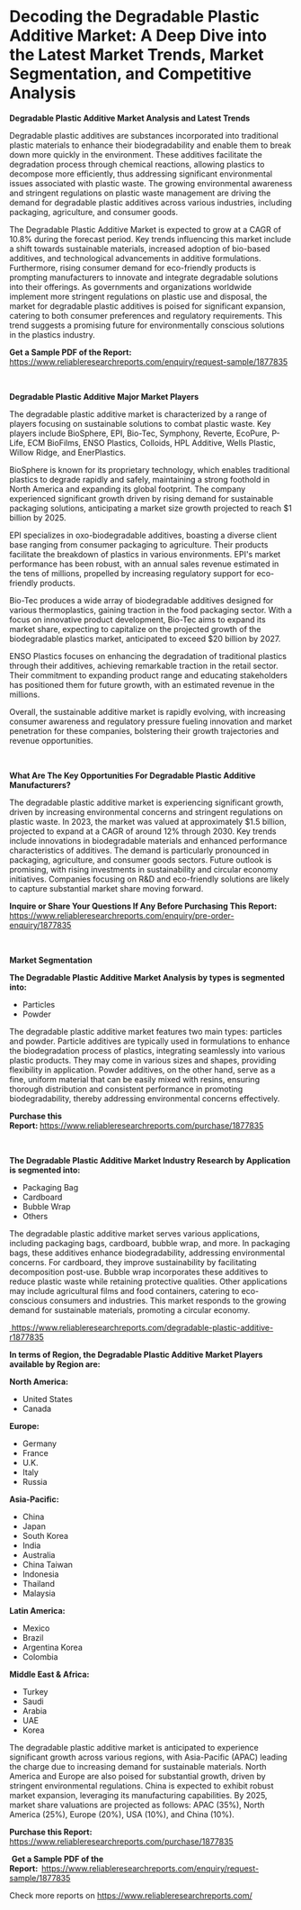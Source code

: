<p><h1>Decoding the Degradable Plastic Additive Market: A Deep Dive into the Latest Market Trends, Market Segmentation, and Competitive Analysis</h1></p><p><strong>Degradable Plastic Additive Market Analysis and Latest Trends</strong></p>
<p><p>Degradable plastic additives are substances incorporated into traditional plastic materials to enhance their biodegradability and enable them to break down more quickly in the environment. These additives facilitate the degradation process through chemical reactions, allowing plastics to decompose more efficiently, thus addressing significant environmental issues associated with plastic waste. The growing environmental awareness and stringent regulations on plastic waste management are driving the demand for degradable plastic additives across various industries, including packaging, agriculture, and consumer goods.</p><p>The Degradable Plastic Additive Market is expected to grow at a CAGR of 10.8% during the forecast period. Key trends influencing this market include a shift towards sustainable materials, increased adoption of bio-based additives, and technological advancements in additive formulations. Furthermore, rising consumer demand for eco-friendly products is prompting manufacturers to innovate and integrate degradable solutions into their offerings. As governments and organizations worldwide implement more stringent regulations on plastic use and disposal, the market for degradable plastic additives is poised for significant expansion, catering to both consumer preferences and regulatory requirements. This trend suggests a promising future for environmentally conscious solutions in the plastics industry.</p></p>
<p><strong>Get a Sample PDF of the Report:&nbsp;</strong> <a href="https://www.reliableresearchreports.com/enquiry/request-sample/1877835?utm_campaign=2030&utm_medium=2&utm_source=Github&utm_content=ia&utm_term=04022025&utm_id=degradable-plastic-additive">https://www.reliableresearchreports.com/enquiry/request-sample/1877835</a></p>
<p>&nbsp;</p>
<p><strong>Degradable Plastic Additive Major Market Players</strong></p>
<p><p>The degradable plastic additive market is characterized by a range of players focusing on sustainable solutions to combat plastic waste. Key players include BioSphere, EPI, Bio-Tec, Symphony, Reverte, EcoPure, P-Life, ECM BioFilms, ENSO Plastics, Colloids, HPL Additive, Wells Plastic, Willow Ridge, and EnerPlastics.</p><p>BioSphere is known for its proprietary technology, which enables traditional plastics to degrade rapidly and safely, maintaining a strong foothold in North America and expanding its global footprint. The company experienced significant growth driven by rising demand for sustainable packaging solutions, anticipating a market size growth projected to reach $1 billion by 2025.</p><p>EPI specializes in oxo-biodegradable additives, boasting a diverse client base ranging from consumer packaging to agriculture. Their products facilitate the breakdown of plastics in various environments. EPI's market performance has been robust, with an annual sales revenue estimated in the tens of millions, propelled by increasing regulatory support for eco-friendly products.</p><p>Bio-Tec produces a wide array of biodegradable additives designed for various thermoplastics, gaining traction in the food packaging sector. With a focus on innovative product development, Bio-Tec aims to expand its market share, expecting to capitalize on the projected growth of the biodegradable plastics market, anticipated to exceed $20 billion by 2027.</p><p>ENSO Plastics focuses on enhancing the degradation of traditional plastics through their additives, achieving remarkable traction in the retail sector. Their commitment to expanding product range and educating stakeholders has positioned them for future growth, with an estimated revenue in the millions.</p><p>Overall, the sustainable additive market is rapidly evolving, with increasing consumer awareness and regulatory pressure fueling innovation and market penetration for these companies, bolstering their growth trajectories and revenue opportunities.</p></p>
<p>&nbsp;</p>
<p><strong>What Are The Key Opportunities For Degradable Plastic Additive Manufacturers?</strong></p>
<p><p>The degradable plastic additive market is experiencing significant growth, driven by increasing environmental concerns and stringent regulations on plastic waste. In 2023, the market was valued at approximately $1.5 billion, projected to expand at a CAGR of around 12% through 2030. Key trends include innovations in biodegradable materials and enhanced performance characteristics of additives. The demand is particularly pronounced in packaging, agriculture, and consumer goods sectors. Future outlook is promising, with rising investments in sustainability and circular economy initiatives. Companies focusing on R&D and eco-friendly solutions are likely to capture substantial market share moving forward.</p></p>
<p><strong>Inquire or Share Your Questions If Any Before Purchasing This Report:</strong> <a href="https://www.reliableresearchreports.com/enquiry/pre-order-enquiry/1877835?utm_campaign=2030&utm_medium=2&utm_source=Github&utm_content=ia&utm_term=04022025&utm_id=degradable-plastic-additive">https://www.reliableresearchreports.com/enquiry/pre-order-enquiry/1877835</a></p>
<p>&nbsp;</p>
<p><strong>Market Segmentation</strong></p>
<p><strong>The Degradable Plastic Additive Market Analysis by types is segmented into:</strong></p>
<p><ul><li>Particles</li><li>Powder</li></ul></p>
<p><p>The degradable plastic additive market features two main types: particles and powder. Particle additives are typically used in formulations to enhance the biodegradation process of plastics, integrating seamlessly into various plastic products. They may come in various sizes and shapes, providing flexibility in application. Powder additives, on the other hand, serve as a fine, uniform material that can be easily mixed with resins, ensuring thorough distribution and consistent performance in promoting biodegradability, thereby addressing environmental concerns effectively.</p></p>
<p><strong>Purchase this Report:&nbsp;</strong><a href="https://www.reliableresearchreports.com/purchase/1877835?utm_campaign=2030&utm_medium=2&utm_source=Github&utm_content=ia&utm_term=04022025&utm_id=degradable-plastic-additive">https://www.reliableresearchreports.com/purchase/1877835</a></p>
<p>&nbsp;</p>
<p><strong>The Degradable Plastic Additive Market Industry Research by Application is segmented into:</strong></p>
<p><ul><li>Packaging Bag</li><li>Cardboard</li><li>Bubble Wrap</li><li>Others</li></ul></p>
<p><p>The degradable plastic additive market serves various applications, including packaging bags, cardboard, bubble wrap, and more. In packaging bags, these additives enhance biodegradability, addressing environmental concerns. For cardboard, they improve sustainability by facilitating decomposition post-use. Bubble wrap incorporates these additives to reduce plastic waste while retaining protective qualities. Other applications may include agricultural films and food containers, catering to eco-conscious consumers and industries. This market responds to the growing demand for sustainable materials, promoting a circular economy.</p></p>
<p><a href="https://www.reliableresearchreports.com/degradable-plastic-additive-r1877835?utm_campaign=2030&utm_medium=2&utm_source=Github&utm_content=ia&utm_term=04022025&utm_id=degradable-plastic-additive">&nbsp;https://www.reliableresearchreports.com/degradable-plastic-additive-r1877835</a></p>
<p><strong>In terms of Region, the Degradable Plastic Additive Market Players available by Region are:</strong></p>
<p>
    <p> <strong> North America: </strong>
        <ul>
            <li>United States</li>
            <li>Canada</li>
        </ul>
        </p> 
    <p> <strong> Europe: </strong>
        <ul>
            <li>Germany</li>
            <li>France</li>
            <li>U.K.</li>
            <li>Italy</li>
            <li>Russia</li>
        </ul>
        </p> 
    <p> <strong> Asia-Pacific: </strong>
        <ul>
            <li>China</li>
            <li>Japan</li>
            <li>South Korea</li>
            <li>India</li>
            <li>Australia</li>
            <li>China Taiwan</li>
            <li>Indonesia</li>
            <li>Thailand</li>
            <li>Malaysia</li>
        </ul>
        </p> 
    <p> <strong> Latin America: </strong>
        <ul>
            <li>Mexico</li>
            <li>Brazil</li>
            <li>Argentina Korea</li>
            <li>Colombia</li>
        </ul>
        </p> 
    <p> <strong> Middle East & Africa: </strong>
        <ul>
            <li>Turkey</li>
            <li>Saudi</li>
            <li>Arabia</li>
            <li>UAE</li>
            <li>Korea</li>
        </ul>
    </p>
    </p>
<p><p>The degradable plastic additive market is anticipated to experience significant growth across various regions, with Asia-Pacific (APAC) leading the charge due to increasing demand for sustainable materials. North America and Europe are also poised for substantial growth, driven by stringent environmental regulations. China is expected to exhibit robust market expansion, leveraging its manufacturing capabilities. By 2025, market share valuations are projected as follows: APAC (35%), North America (25%), Europe (20%), USA (10%), and China (10%).</p></p>
<p><strong>Purchase this Report: </strong><a href="https://www.reliableresearchreports.com/purchase/1877835?utm_campaign=2030&utm_medium=2&utm_source=Github&utm_content=ia&utm_term=04022025&utm_id=degradable-plastic-additive">https://www.reliableresearchreports.com/purchase/1877835</a></p>
<p>&nbsp;<strong>Get a Sample PDF of the Report:&nbsp;&nbsp;</strong><a href="https://www.reliableresearchreports.com/enquiry/request-sample/1877835?utm_campaign=2030&utm_medium=2&utm_source=Github&utm_content=ia&utm_term=04022025&utm_id=degradable-plastic-additive">https://www.reliableresearchreports.com/enquiry/request-sample/1877835</a></p>
<p><strong></strong></p>
<p>Check more reports on <a href="https://www.reliableresearchreports.com/?utm_campaign=2030&utm_medium=2&utm_source=Github&utm_content=ia&utm_term=04022025&utm_id=degradable-plastic-additive">https://www.reliableresearchreports.com/</a></p>